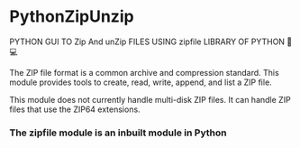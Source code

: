 # PythonZipUnzip
PYTHON GUI TO Zip And unZip FILES USING zipfile LIBRARY OF PYTHON 🐍💻

The ZIP file format is a common archive and compression standard. This module provides tools to create, read, write, append, and list a ZIP file.

This module does not currently handle multi-disk ZIP files. It can handle ZIP files that use the ZIP64 extensions.

### The zipfile module is an inbuilt module in Python
